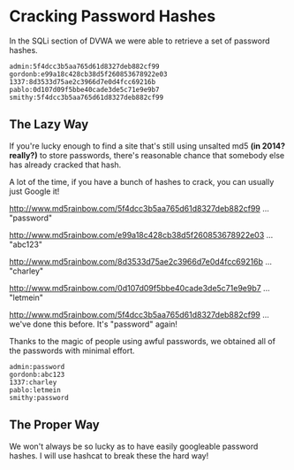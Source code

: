 # Cracking Password Hashes

In the SQLi section of DVWA we were able to retrieve a set of password hashes.

```
admin:5f4dcc3b5aa765d61d8327deb882cf99
gordonb:e99a18c428cb38d5f260853678922e03
1337:8d3533d75ae2c3966d7e0d4fcc69216b
pablo:0d107d09f5bbe40cade3de5c71e9e9b7
smithy:5f4dcc3b5aa765d61d8327deb882cf99
```

## The Lazy Way

If you're lucky enough to find a site that's still using unsalted md5 **(in 2014? really?)** to store passwords, there's reasonable chance that somebody else has already cracked that hash.

A lot of the time, if you have a bunch of hashes to crack, you can usually just Google it!

http://www.md5rainbow.com/5f4dcc3b5aa765d61d8327deb882cf99
... "password"

http://www.md5rainbow.com/e99a18c428cb38d5f260853678922e03
... "abc123"

http://www.md5rainbow.com/8d3533d75ae2c3966d7e0d4fcc69216b
... "charley"

http://www.md5rainbow.com/0d107d09f5bbe40cade3de5c71e9e9b7
... "letmein"

http://www.md5rainbow.com/5f4dcc3b5aa765d61d8327deb882cf99
... we've done this before. It's "password" again!

Thanks to the magic of people using awful passwords, we obtained all of the passwords with minimal effort.

```
admin:password
gordonb:abc123
1337:charley
pablo:letmein
smithy:password
```

## The Proper Way

We won't always be so lucky as to have easily googleable password hashes. I will use hashcat to break these the hard way!